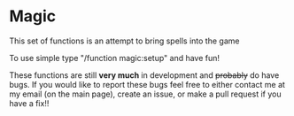 <h1>Magic</h1>
<p>This set of functions is an attempt to bring spells into the game</p>
<p>To use simple type "/function magic:setup" and have fun!</p>
<p>These functions are still <b>very much</b> in development and <strike>probably</strike> do have bugs.  If you would like to report these bugs feel free to either contact me at my email (on the main page), create an issue, or make a pull request if you have a fix!!</p>